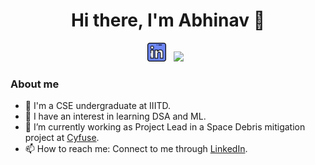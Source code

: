<div align='center'>
  <p>
  <h1>Hi there, I'm Abhinav 👋</h1>
  </p>
</div>

<div align='center'>
  <p align='center'>
    <a href="https://www.linkedin.com/in/abhinav-ujjawal-99a042259/"><img height="30" src="https://raw.githubusercontent.com/8bithemant/8bithemant/master/linkedin.png?raw=true"></a>&nbsp;&nbsp;
    <a href="https://codeforces.com/profile/ultra_viz"><img height="30" src="https://i.pinimg.com/736x/b4/6e/54/b46e546a3ee4d410f961e81d4a8cae0f.jpg"></a>&nbsp;&nbsp;
    <!--add discord or something-->
  </p>
</div>
<!-- <div> -->
<!--   <h2>About me</h2>   -->

### About me
- 🏫 I'm a CSE undergraduate at IIITD.<br>
- 🌱 I have an interest in learning DSA and ML. <br>
- 🔭 I’m currently working as Project Lead in a Space Debris mitigation project at <a href="https://cyfuse.iiitd.edu.in/">Cyfuse</a>.<br>
- 📫 How to reach me: Connect to me through <a href="https://www.linkedin.com/in/abhinav-ujjawal-99a042259/">LinkedIn</a>.<br>
<!-- </div> -->
<!--
- ❓ Want to ask me something? Connect to me through <div><a href="https://www.linkedin.com/in/abhinav-ujjawal-99a042259/">LinkedIn</a></div>.
- 👯 I’m looking to collaborate on ...
- 🤔 I’m looking for help with ...
- 💬 Ask me about ...
- 😄 Pronouns: ...
-->
